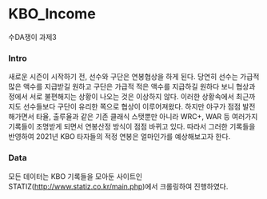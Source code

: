 # KBO_Income
수DA쟁이 과제3

### Intro
  새로운 시즌이 시작하기 전, 선수와 구단은 연봉협상을 하게 된다. 당연히 선수는 가급적 많은 액수를 지급받길 원하고 구단은 가급적 적은 액수를 지급하길 원하다 보니 협상과정에서 서로 불편해지는 상황이 나오는 것은 이상하지 않다. 이러한 상황속에서 최근까지도 선수들보다 구단이 유리한 쪽으로 협상이 이루어져왔다. 하지만 야구가 점점 발전해가면서 타율, 출루율과 같은 기존 클래식 스탯뿐만 아니라 WRC+, WAR 등 여러가지 기록들이 조명받게 되면서 연봉산정 방식이 점점 바뀌고 있다. 따라서 그러한 기록들을 반영하여 2021년 KBO 타자들의 적정 연봉은 얼마인가를 예상해보고자 한다.
 
### Data
  모든 데이터는 KBO 기록들을 모아둔 사이트인 STATIZ(http://www.statiz.co.kr/main.php)에서 크롤링하여 진행하였다.
